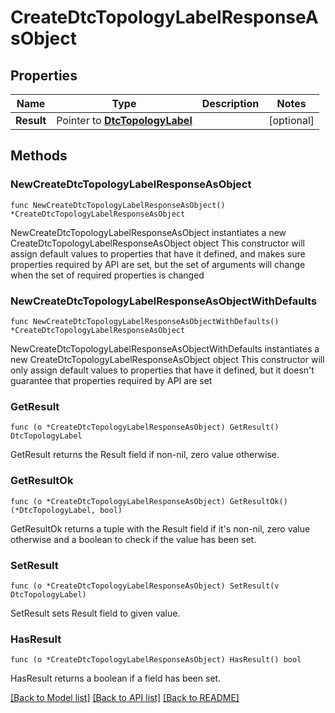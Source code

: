 # CreateDtcTopologyLabelResponseAsObject

## Properties

Name | Type | Description | Notes
------------ | ------------- | ------------- | -------------
**Result** | Pointer to [**DtcTopologyLabel**](DtcTopologyLabel.md) |  | [optional] 

## Methods

### NewCreateDtcTopologyLabelResponseAsObject

`func NewCreateDtcTopologyLabelResponseAsObject() *CreateDtcTopologyLabelResponseAsObject`

NewCreateDtcTopologyLabelResponseAsObject instantiates a new CreateDtcTopologyLabelResponseAsObject object
This constructor will assign default values to properties that have it defined,
and makes sure properties required by API are set, but the set of arguments
will change when the set of required properties is changed

### NewCreateDtcTopologyLabelResponseAsObjectWithDefaults

`func NewCreateDtcTopologyLabelResponseAsObjectWithDefaults() *CreateDtcTopologyLabelResponseAsObject`

NewCreateDtcTopologyLabelResponseAsObjectWithDefaults instantiates a new CreateDtcTopologyLabelResponseAsObject object
This constructor will only assign default values to properties that have it defined,
but it doesn't guarantee that properties required by API are set

### GetResult

`func (o *CreateDtcTopologyLabelResponseAsObject) GetResult() DtcTopologyLabel`

GetResult returns the Result field if non-nil, zero value otherwise.

### GetResultOk

`func (o *CreateDtcTopologyLabelResponseAsObject) GetResultOk() (*DtcTopologyLabel, bool)`

GetResultOk returns a tuple with the Result field if it's non-nil, zero value otherwise
and a boolean to check if the value has been set.

### SetResult

`func (o *CreateDtcTopologyLabelResponseAsObject) SetResult(v DtcTopologyLabel)`

SetResult sets Result field to given value.

### HasResult

`func (o *CreateDtcTopologyLabelResponseAsObject) HasResult() bool`

HasResult returns a boolean if a field has been set.


[[Back to Model list]](../README.md#documentation-for-models) [[Back to API list]](../README.md#documentation-for-api-endpoints) [[Back to README]](../README.md)


